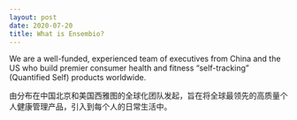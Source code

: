 ```yaml
---
layout: post
date: 2020-07-20
title: What is Ensembio?
---
```

We are a well-funded, experienced team of executives from China and the US who build premier consumer health and fitness “self-tracking” (Quantified Self) products worldwide.

由分布在中国北京和美国西雅图的全球化团队发起，旨在将全球最领先的高质量个人健康管理产品，引入到每个人的日常生活中。
